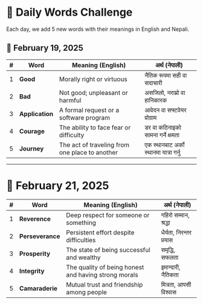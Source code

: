 # 📜 Daily Words Challenge  
Each day, we add 5 new words with their meanings in English and Nepali.

## 📆 February 19, 2025

| #  | Word           | Meaning (English)                                      | अर्थ (नेपाली)                |
|----|----------------|--------------------------------------------------------|------------------------------|
| 1  | **Good**        | Morally right or virtuous                             | नैतिक रूपमा सही वा सदाचारी    |
| 2  | **Bad**         | Not good; unpleasant or harmful                        | असजिलो, नराम्रो वा हानिकारक  |
| 3  | **Application** | A formal request or a software program                | आवेदन वा सफ्टवेयर प्रोग्राम  |
| 4  | **Courage**     | The ability to face fear or difficulty                 | डर वा कठिनाइको सामना गर्ने क्षमता |
| 5  | **Journey**     | The act of traveling from one place to another         | एक स्थानबाट अर्को स्थानमा यात्रा गर्नु |

---

# 📆 February 21, 2025  

| #  | Word            | Meaning (English)                                    | अर्थ (नेपाली)                        |  
|----|---------------|----------------------------------------------------|----------------------------------|  
| 1  | **Reverence**  | Deep respect for someone or something              | गहिरो सम्मान, श्रद्धा               |  
| 2  | **Perseverance** | Persistent effort despite difficulties             | धैर्यता, निरन्तर प्रयास              |  
| 3  | **Prosperity**  | The state of being successful and wealthy          | समृद्धि, सफलता                     |  
| 4  | **Integrity**   | The quality of being honest and having strong morals | इमान्दारी, नैतिकता                   |  
| 5  | **Camaraderie** | Mutual trust and friendship among people           | मित्रता, आपसी विश्वास                 |  
